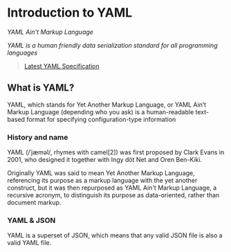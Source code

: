 ﻿# Introduction to YAML

_YAML Ain't Markup Language​_

_YAML is a human friendly data serialization standard for all programming languages_

> [Latest YAML Specification](https://yaml.org/spec/1.2/spec.html)


## What is YAML?

YAML, which stands for Yet Another Markup Language, or YAML Ain’t Markup Language (depending who you ask) is a human-readable text-based format for specifying configuration-type information

### History and name

YAML (/ˈjæməl/, rhymes with camel[2]) was first proposed by Clark Evans in 2001, who designed it together with Ingy döt Net and Oren Ben-Kiki. 

Originally YAML was said to mean Yet Another Markup Language, referencing its purpose as a markup language with the yet another construct, but it 
was then repurposed as YAML Ain't Markup Language, a recursive acronym, to distinguish its purpose as data-oriented, rather than document markup.


### YAML & JSON

YAML is a superset of JSON, which means that any valid JSON file is also a valid YAML file. 

